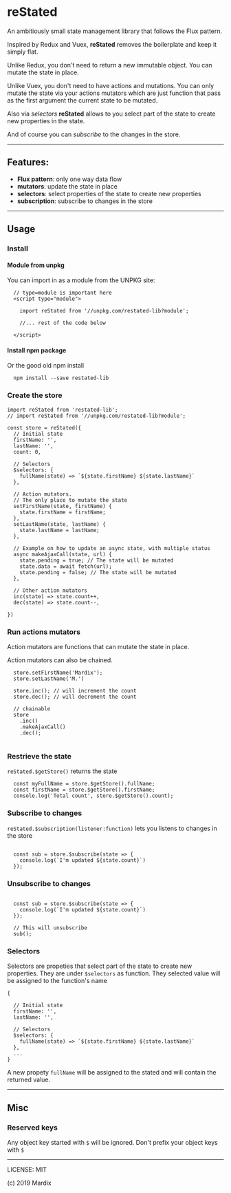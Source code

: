 # reStated

An ambitiously small state management library that follows the Flux pattern.

Inspired by Redux and Vuex, **reStated** removes the boilerplate
and keep it simply flat. 

Unlike Redux, you don't need to return a new immutable object. 
You can mutate the state in place.

Unlike Vuex, you don't need to have actions and mutations. 
You can only mutate the state via your actions mutators which are 
just function that pass as the first argument the current state to be mutated.

Also via *selectors* **reStated** allows to you select part of the state to create new properties in the state.

And of course you can *subscribe* to the changes in the store.


---

## Features:
- **Flux pattern**: only one way data flow
- **mutators**: update the state in place
- **selectors**: select properties of the state to create new properties
- **subscription**: subscribe to changes in the store

---

## Usage

### Install

#### Module from unpkg
You can import in as a module from the UNPKG site:

```
  // type=module is important here
  <script type="module"> 

    import reStated from '//unpkg.com/restated-lib?module';
    
    //... rest of the code below

  </script>
```

#### Install npm package

Or the good old npm install

```
  npm install --save restated-lib
```


### Create the store

```
import reStated from 'restated-lib';
// import reStated from '//unpkg.com/restated-lib?module';

const store = reStated({
  // Initial state
  firstName: '',
  lastName: '',
  count: 0,

  // Selectors
  $selectors: {
    fullName(state) => `${state.firstName} ${state.lastName}`
  },

  // Action mutators. 
  // The only place to mutate the state
  setFirstName(state, firstName) {
    state.firstName = firstName;
  },
  setLastName(state, lastName) {
    state.lastName = lastName;
  },

  // Example on how to update an async state, with multiple status
  async makeAjaxCall(state, url) {
    state.pending = true; // The state will be mutated
    state.data = await fetch(url);
    state.pending = false; // The state will be mutated
  },

  // Other action mutators
  inc(state) => state.count++,
  dec(state) => state.count--,
  
})

```

### Run actions mutators

Action mutators are functions that can mutate the state in place.

Action mutators can also be chained.

```
  store.setFirstName('Mardix');
  store.setLastName('M.')

  store.inc(); // will increment the count
  store.dec(); // will decrement the count

  // chainable
  store
    .inc()
    .makeAjaxCall()
    .dec();
  
```

### Restrieve the state

`reStated.$getStore()` returns the state

```
  const myFullName = store.$getStore().fullName;
  const firstName = store.$getStore().firstName;
  console.log('Total count', store.$getStore().count);

```

### Subscribe to changes

`reStated.$subscription(listener:function)` lets you listens to changes in the store

```

  const sub = store.$subscribe(state => {
    console.log(`I'm updated ${state.count}`)
  });

```

### Unsubscribe to changes


```

  const sub = store.$subscribe(state => {
    console.log(`I'm updated ${state.count}`)
  });

  // This will unsubscribe
  sub();

```

### Selectors

Selectors are propeties that select part of the state to create new properties. 
They are under `$selectors` as function. 
They selected value will be assigned to the function's name

```
{
  
  // Initial state
  firstName: '',
  lastName: '',

  // Selectors
  $selectors: {
    fullName(state) => `${state.firstName} ${state.lastName}`
  },
  ...
}
```

A new propety `fullName` will be assigned to the stated and will contain the 
returned value.

---

## Misc

### Reserved keys

Any object key started with `$` will be ignored. Don't prefix your object keys with `$`

---

LICENSE: MIT

(c) 2019 Mardix
